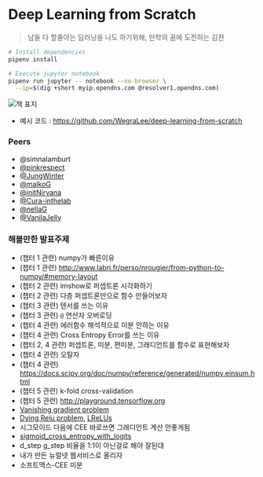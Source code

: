 Deep Learning from Scratch
========
> 남들 다 할줄아는 딥러닝을 나도 하기위해, 만학의 꿈에 도전하는 김젼

```bash
# Install dependencies
pipenv install

# Execute jupyter notebook
pipenv run jupyter -- notebook --no-browser \
  --ip=$(dig +short myip.opendns.com @resolver1.opendns.com)
```

![책 표지](https://raw.githubusercontent.com/oreilly-japan/deep-learning-from-scratch/images/deep-learning-from-scratch.png)

- 예시 코드 : https://github.com/WegraLee/deep-learning-from-scratch

### Peers
- @simnalamburt
- [@pinkrespect](https://github.com/pinkrespect/DeepLearningFromScratch)
- [@JungWinter](https://github.com/JungWinter/Code_Study/tree/master/Book/DeepLearningFromScratch)
- [@malkoG](https://github.com/malkoG/academic/tree/master/data-science/deep-learning-from-scratch)
- [@initNirvana](https://github.com/initNirvana/LifeCoding/tree/master/DeeplearningScratch)
- [@Cura-inthelab](https://github.com/Cura-inthelab/deep-learning)
- [@nellaG](https://github.com/nellaG/dlfs)
- [@VanilaJelly](https://github.com/VanilaJelly/ddl)

### 해볼만한 발표주제
- (챕터 1 관련) numpy가 빠른이유
- (챕터 1 관련) http://www.labri.fr/perso/nrougier/from-python-to-numpy/#memory-layout
- (챕터 2 관련) imshow로 퍼셉트론 시각화하기
- (챕터 2 관련) 다층 퍼셉트론만으로 함수 만들어보자
- (챕터 3 관련) 텐서를 쓰는 이유
- (챕터 3 관련) `@` 연산자 오버로딩
- (챕터 4 관련) 에러함수 해석적으로 미분 안하는 이유
- (챕터 4 관련) Cross Entropy Error를 쓰는 이유
- (챕터 2, 4 관련) 퍼셉트론, 미분, 편미분, 그래디언트를 함수로 표현해보자
- (챕터 4 관련) 오탈자
- (챕터 4 관련) https://docs.scipy.org/doc/numpy/reference/generated/numpy.einsum.html
- (챕터 5 관련) k-fold cross-validation
- (챕터 5 관련) http://playground.tensorflow.org
- [Vanishing gradient problem](https://en.wikipedia.org/wiki/Vanishing_gradient_problem)
- [Dying Relu problem], [LReLUs]
- 시그모이드 다음에 CEE 바로쓰면 그래디언트 계산 안좋게됨
- [sigmoid_cross_entropy_with_logits](https://www.tensorflow.org/api_docs/python/tf/nn/sigmoid_cross_entropy_with_logits)
- d_step g_step 비율을 1:1이 아닌걸로 해야 잘된대
- 내가 만든 뉴럴넷 웹서비스로 올리자
- 소프트맥스-CEE 미분

[Dying Relu problem]: https://en.wikipedia.org/wiki/Rectifier_(neural_networks)#Potential_problems
[LReLUs]: https://en.wikipedia.org/wiki/Rectifier_(neural_networks)#Leaky_ReLUs
